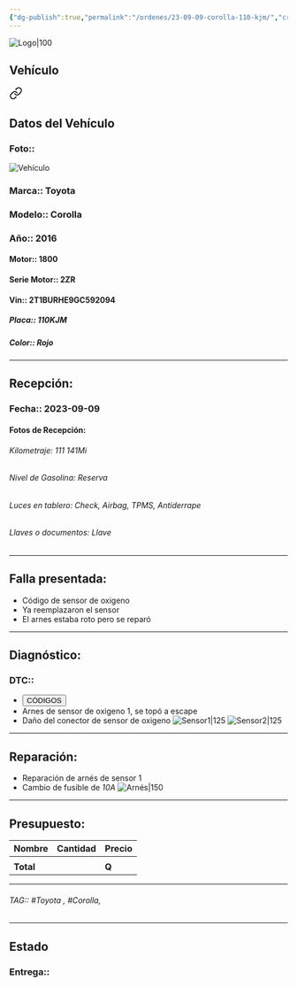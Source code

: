 ```yaml
---
{"dg-publish":true,"permalink":"/ordenes/23-09-09-corolla-110-kjm/","created":"","updated":""}
---
```


![Logo|100](http://drive.google.com/uc?export=view&id=137fl3TIZ0-PU8b-Pt0bsjclwHub_u78G)

## Vehículo

<div class="transclusion internal-embed is-loaded"><a class="markdown-embed-link" href="/vehiculos/toyota/corolla-110-kjm/#datos-del-vehiculo" aria-label="Open link"><svg xmlns="http://www.w3.org/2000/svg" width="24" height="24" viewBox="0 0 24 24" fill="none" stroke="currentColor" stroke-width="2" stroke-linecap="round" stroke-linejoin="round" class="svg-icon lucide-link"><path d="M10 13a5 5 0 0 0 7.54.54l3-3a5 5 0 0 0-7.07-7.07l-1.72 1.71"></path><path d="M14 11a5 5 0 0 0-7.54-.54l-3 3a5 5 0 0 0 7.07 7.07l1.71-1.71"></path></svg></a><div class="markdown-embed">



## Datos del Vehículo 
### Foto:: 
![Vehículo](http://drive.google.com/uc?export=view&id=1PzVZkY9orftSY_7-fFRb3nQfEJnZ_JID)

### Marca:: Toyota
### Modelo:: Corolla
### Año:: 2016
#### Motor:: 1800
#### Serie Motor:: 2ZR
#### Vin:: 2T1BURHE9GC592094
##### Placa:: 110KJM
##### Color:: Rojo
---


</div></div>


## Recepción:
### Fecha:: 2023-09-09
#### Fotos de Recepción:

###### Kilometraje: 111 141Mi
###### Nivel de Gasolina: Reserva
###### Luces en tablero: Check, Airbag, TPMS, Antiderrape
###### Llaves o documentos: Llave

---

## Falla presentada:
- Código de sensor de oxigeno 
- Ya reemplazaron el sensor 
- El arnes estaba roto pero se reparó 


---

## Diagnóstico:
### DTC:: 

- <a href="http"><button class="btn success">CÓDIGOS</button></a>
- Arnes de sensor de oxigeno 1, se topó a escape
- Daño del conector de sensor de oxigeno 
	![Sensor1|125](http://drive.google.com/uc?export=view&id=1Qt0Ce1CzCB63XYAagrhV9TK1xeEZQnmb)
	![Sensor2|125](http://drive.google.com/uc?export=view&id=1QsbdtPoB4JRbRhyY-y_Y7_uVAOMY63c_)

---
## Reparación:
- Reparación de arnés de sensor 1
- Cambio de fusible de *10A*
	![Arnés|150](http://drive.google.com/uc?export=view&id=1QqQ-2FOSlnc5wsLSidKcGMgdNUE8tdww)

---

## Presupuesto:

| Nombre | Cantidad | Precio |
| ------ | -------- | ------ |
|        |          |        |
| **Total**       |        |    **Q**    |

---

###### TAG:: #Toyota , #Corolla, #

---

## Estado

### Entrega:: 